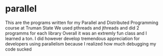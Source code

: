 parallel
========
This are the programs written for my Parallel and Distributed Programming course at Truman State
We used pthreads and jthreads and did 2 programms for each library
Overall it was an extremly fun class and I learned a ton. 
I did however develop tremendous appreciation for developers using parallelism 
because I realized how much debugging my code sucked
